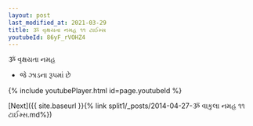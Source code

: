 ```yaml
---
layout: post
last_modified_at: 2021-03-29
title: ૐ વૃક્ષયતા નમહ ૧૧ ટાઈમ્સ
youtubeId: 86yF_rVOHZ4
---
```

 
 
 ૐ વૃક્ષયતા નમહ  
 
 -  જે ઝાડના રૂપમાં છે 
 
  
 
  
 
 
 
 
 
 


{% include youtubePlayer.html id=page.youtubeId %}
 
[Next]({{ site.baseurl }}{% link  split1/_posts/2014-04-27-ૐ વાકુલા નમહ ૧૧ ટાઈમ્સ.md%})
 
